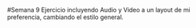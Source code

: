 #Semana 9
Ejercicio incluyendo Audio y Video a un layout de mi preferencia, cambiando el estilo general.
